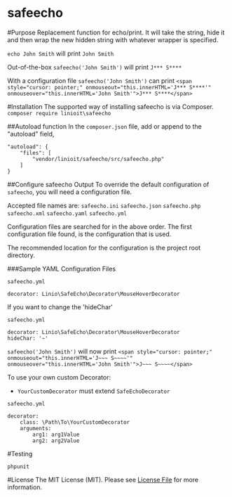 safeecho
===
#Purpose
Replacement function for echo/print. It will take the string, hide it and then wrap the new hidden string with whatever wrapper is specified.

`echo John Smith` will print `John Smith`

Out-of-the-box
`safeecho('John Smith')` will print `J*** S****`

With a configuration file
`safeecho('John Smith')` can print 
```<span style="cursor: pointer;" onmouseout="this.innerHTML='J*** S****'" onmouseover="this.innerHTML='John Smith'">J*** S****</span>```

#Installation
The supported way of installing safeecho is via Composer.
`composer require linioit\safeecho`

##Autoload function
In the `composer.json` file, add or append to the "autoload" field,
```
"autoload": {
    "files": [
        "vendor/linioit/safeecho/src/safeecho.php"
    ]
}
```

##Configure safeecho Output
To override the default configuration of `safeecho`, you will need a configuration file.

Accepted file names are:
`safeecho.ini`
`safeecho.json`
`safeecho.php`
`safeecho.xml`
`safeecho.yaml`
`safeecho.yml`

Configuration files are searched for in the above order. The first configuration file found, is the configuration that is used.

The recommended location for the configuration is the project root directory.

###Sample YAML Configuration Files

`safeecho.yml`
```
decorator: Linio\SafeEcho\Decorator\MouseHoverDecorator
```

If you want to change the 'hideChar'

`safeecho.yml`
```
decorator: Linio\SafeEcho\Decorator\MouseHoverDecorator
hideChar: '~'
```

`safeecho('John Smith')` will now print 
```<span style="cursor: pointer;" onmouseout="this.innerHTML='J~~~ S~~~~'" onmouseover="this.innerHTML='John Smith'">J~~~ S~~~~</span>```

To use your own custom Decorator:
* `YourCustomDecorator` must extend `SafeEchoDecorator`

`safeecho.yml`
```
decorator:
    class: \Path\To\YourCustomDecorator
    arguments:
        arg1: arg1Value
        arg2: arg2Value
```

#Testing
```
phpunit
```

#License
The MIT License (MIT). Please see [License File](LICENSE.md) for more information.
